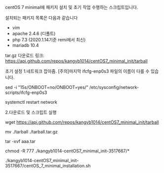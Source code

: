 centOS 7 minimal에 패키지 설치 및 초기 작업 수행하는 스크립트입니다.

설치되는 패키지 목록은 다음과 같습니다
 - vim
 - apache 2.4.6 (디폴트)
 - php 7.3 (2020.1.14기준 remi에서 최신)
 - mariadb 10.4

tar.gz 다운로드 링크: https://api.github.com/repos/kangyb1014/centOS7_minimal_init/tarball

초기 설정
1.네트워크 잡아줌. [주의]마지막 ifcfg-enp0s3 파일의 이름이 다를 수 있습니다.

 sed -i "15s/ONBOOT=no/ONBOOT=yes/" /etc/sysconfig/network-scripts/ifcfg-enp0s3

 systemctl restart network


2.다운로드 및 스크립트 실행

 wget https://api.github.com/repos/kangyb1014/centOS7_minimal_init/tarball

 mv ./tarball ./tarball.tar.gz

 tar -xvf aaa.tar

 chmod -R 777 ./kangyb1014-centOS7_minimal_init-3517667/*

 ./kangyb1014-centOS7_minimal_init-3517667/centOS_7_minimal_installation.sh

